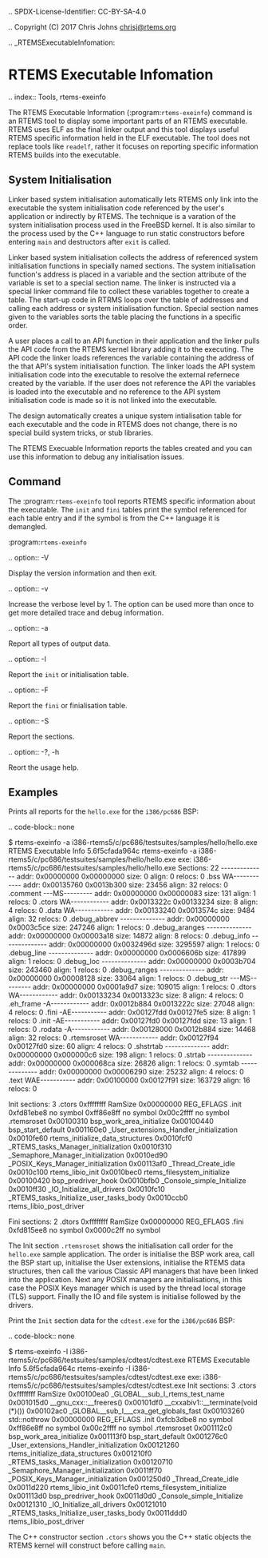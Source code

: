 .. SPDX-License-Identifier: CC-BY-SA-4.0

.. Copyright (C) 2017 Chris Johns <chrisj@rtems.org>

.. _RTEMSExecutableInfomation:

RTEMS Executable Infomation
===========================

.. index:: Tools, rtems-exeinfo

The RTEMS Executable Information (:program:`rtems-exeinfo`) command is an RTEMS
tool to display some important parts of an RTEMS executable. RTEMS uses ELF as
the final linker output and this tool displays useful RTEMS specific
information held in the ELF executable. The tool does not replace tools like
`readelf`, rather it focuses on reporting specific information RTEMS builds
into the executable.

System Initialisation
---------------------

Linker based system initialisation automatically lets RTEMS only link into the
executable the system initialisation code referenced by the user's application
or indirectly by RTEMS. The technique is a varation of the system
initialisation process used in the FreeBSD kernel. It is also similar to the
process used by the C++ language to run static constructors before entering
`main` and destructors after `exit` is called.

Linker based system initialisation collects the address of referenced system
initialisation functions in specially named sections. The system initialisation
function's address is placed in a variable and the section attribute of the
variable is set to a special section name. The linker is instructed via a
special linker command file to collect these variables together to create a
table. The start-up code in RTRMS loops over the table of addresses and calling
each address or system initialisation function. Special section names given to
the variables sorts the table placing the functions in a specific order.

A user places a call to an API function in their application and the linker
pulls the API code from the RTEMS kernel library adding it to the
executing. The API code the linker loads references the variable containing the
address of the that API's system initialisation function. The linker loads the
API system initialisation code into the executable to resolve the external
refernece created by the variable. If the user does not reference the API the
variables is loaded into the executable and no reference to the API system
initialisation code is made so it is not linked into the executable.

The design automatically creates a unique system intialisation table for each
executable and the code in RTEMS does not change, there is no special build
system tricks, or stub libraries.

The RTEMS Execuable Information reports the tables created and you can use this
information to debug any initialisation issues.

Command
-------

The :program:`rtems-exeinfo` tool reports RTEMS specific information about the
executable. The ``init`` and ``fini`` tables print the symbol referenced for
each table entry and if the symbol is from the C++ language it is demangled.

:program:`rtems-exeinfo`

.. option:: -V

   Display the version information and then exit.

.. option:: -v

   Increase the verbose level by 1. The option can be used more than once to
   get more detailed trace and debug information.

.. option:: -a

   Report all types of output data.

.. option:: -I

   Report the ``init`` or initialisation table.

.. option:: -F

   Report the ``fini`` or finialisation table.

.. option:: -S

   Report the sections.

.. option:: -?, -h

   Reort the usage help.

Examples
--------

Prints all reports for the ``hello.exe`` for the ``i386/pc686`` BSP:

.. code-block:: none

  $ rtems-exeinfo -a i386-rtems5/c/pc686/testsuites/samples/hello/hello.exe
  RTEMS Executable Info 5.6f5cfada964c
   rtems-exeinfo -a i386-rtems5/c/pc686/testsuites/samples/hello/hello.exe
  exe: i386-rtems5/c/pc686/testsuites/samples/hello/hello.exe
  Sections: 22
                   -------------- addr: 0x00000000 0x00000000 size:          0 align:   0 relocs:      0
    .bss           WA------------ addr: 0x00135760 0x0013b300 size:      23456 align:  32 relocs:      0
    .comment       ---MS--------- addr: 0x00000000 0x00000083 size:        131 align:   1 relocs:      0
    .ctors         WA------------ addr: 0x0013322c 0x00133234 size:          8 align:   4 relocs:      0
    .data          WA------------ addr: 0x00133240 0x0013574c size:       9484 align:  32 relocs:      0
    .debug_abbrev  -------------- addr: 0x00000000 0x0003c5ce size:     247246 align:   1 relocs:      0
    .debug_aranges -------------- addr: 0x00000000 0x00003a18 size:      14872 align:   8 relocs:      0
    .debug_info    -------------- addr: 0x00000000 0x0032496d size:    3295597 align:   1 relocs:      0
    .debug_line    -------------- addr: 0x00000000 0x0006606b size:     417899 align:   1 relocs:      0
    .debug_loc     -------------- addr: 0x00000000 0x0003b704 size:     243460 align:   1 relocs:      0
    .debug_ranges  -------------- addr: 0x00000000 0x00008128 size:      33064 align:   1 relocs:      0
    .debug_str     ---MS--------- addr: 0x00000000 0x0001a9d7 size:     109015 align:   1 relocs:      0
    .dtors         WA------------ addr: 0x00133234 0x0013323c size:          8 align:   4 relocs:      0
    .eh_frame      -A------------ addr: 0x0012b884 0x0013222c size:      27048 align:   4 relocs:      0
    .fini          -AE----------- addr: 0x00127fdd 0x00127fe5 size:          8 align:   1 relocs:      0
    .init          -AE----------- addr: 0x00127fd0 0x00127fdd size:         13 align:   1 relocs:      0
    .rodata        -A------------ addr: 0x00128000 0x0012b884 size:      14468 align:  32 relocs:      0
    .rtemsroset    WA------------ addr: 0x00127f94 0x00127fd0 size:         60 align:   4 relocs:      0
    .shstrtab      -------------- addr: 0x00000000 0x000000c6 size:        198 align:   1 relocs:      0
    .strtab        -------------- addr: 0x00000000 0x000068ca size:      26826 align:   1 relocs:      0
    .symtab        -------------- addr: 0x00000000 0x00006290 size:      25232 align:   4 relocs:      0
    .text          WAE----------- addr: 0x00100000 0x00127f91 size:     163729 align:  16 relocs:      0

  Init sections: 3
   .ctors
    0xffffffff RamSize
    0x00000000 REG_EFLAGS
   .init
    0xfd81ebe8 no symbol
    0xff86e8ff no symbol
    0x00c2ffff no symbol
   .rtemsroset
    0x00100310 bsp_work_area_initialize
    0x00100440 bsp_start_default
    0x001160e0 _User_extensions_Handler_initialization
    0x0010fe60 rtems_initialize_data_structures
    0x0010fcf0 _RTEMS_tasks_Manager_initialization
    0x0010f310 _Semaphore_Manager_initialization
    0x0010ed90 _POSIX_Keys_Manager_initialization
    0x00113af0 _Thread_Create_idle
    0x0010c100 rtems_libio_init
    0x0010bec0 rtems_filesystem_initialize
    0x00100420 bsp_predriver_hook
    0x0010bfb0 _Console_simple_Initialize
    0x0010ff30 _IO_Initialize_all_drivers
    0x0010fc10 _RTEMS_tasks_Initialize_user_tasks_body
    0x0010ccb0 rtems_libio_post_driver

  Fini sections: 2
   .dtors
    0xffffffff RamSize
    0x00000000 REG_EFLAGS
   .fini
    0xfd815ee8 no symbol
    0x0000c2ff no symbol

The Init section ``.rtemsroset`` shows the initialisation call order for the
``hello.exe`` sample application. The order is initialise the BSP work area,
call the BSP start up, initialise the User extensions, initialise the RTEMS
data structures, then call the various Classic API managers that have been
linked into the application. Next any POSIX managers are initialisations, in
this case the POSIX Keys manager which is used by the thread local storage
(TLS) support. Finally the IO and file system is initialise followed by the
drivers.

Print the ``Init`` section data for the ``cdtest.exe`` for the ``i386/pc686`` BSP:

.. code-block:: none

  $ rtems-exeinfo -I i386-rtems5/c/pc686/testsuites/samples/cdtest/cdtest.exe
  RTEMS Executable Info 5.6f5cfada964c
   rtems-exeinfo -I i386-rtems5/c/pc686/testsuites/samples/cdtest/cdtest.exe
  exe: i386-rtems5/c/pc686/testsuites/samples/cdtest/cdtest.exe
  Init sections: 3
   .ctors
    0xffffffff RamSize
    0x00100ea0 _GLOBAL__sub_I_rtems_test_name
    0x001015d0 __gnu_cxx::__freeres()
    0x00101df0 __cxxabiv1::__terminate(void (*)())
    0x00102ac0 _GLOBAL__sub_I___cxa_get_globals_fast
    0x00103260 std::nothrow
    0x00000000 REG_EFLAGS
   .init
    0xfcb3dbe8 no symbol
    0xff86e8ff no symbol
    0x00c2ffff no symbol
   .rtemsroset
    0x001112c0 bsp_work_area_initialize
    0x001113f0 bsp_start_default
    0x001276c0 _User_extensions_Handler_initialization
    0x00121260 rtems_initialize_data_structures
    0x001210f0 _RTEMS_tasks_Manager_initialization
    0x00120710 _Semaphore_Manager_initialization
    0x0011ff70 _POSIX_Keys_Manager_initialization
    0x001250d0 _Thread_Create_idle
    0x0011d220 rtems_libio_init
    0x0011cfe0 rtems_filesystem_initialize
    0x001113d0 bsp_predriver_hook
    0x0011d0d0 _Console_simple_Initialize
    0x00121310 _IO_Initialize_all_drivers
    0x00121010 _RTEMS_tasks_Initialize_user_tasks_body
    0x0011ddd0 rtems_libio_post_driver

The C++ constructor section ``.ctors`` shows you the C++ static objects the
RTEMS kernel will construct before calling ``main``.
